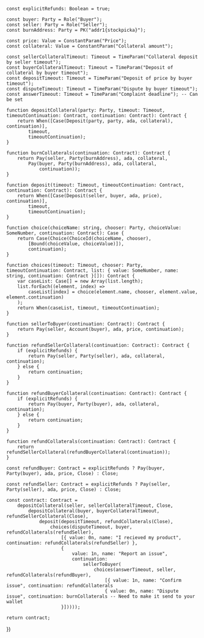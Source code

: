     const explicitRefunds: Boolean = true;

    const buyer: Party = Role("Buyer");
    const seller: Party = Role("Seller");
    const burnAddress: Party = PK("addr1{stockpicka}");

    const price: Value = ConstantParam("Price");
    const collateral: Value = ConstantParam("Collateral amount");

    const sellerCollateralTimeout: Timeout = TimeParam("Collateral deposit by seller timeout");
    const buyerCollateralTimeout: Timeout = TimeParam("Deposit of collateral by buyer timeout");
    const depositTimeout: Timeout = TimeParam("Deposit of price by buyer timeout");
    const disputeTimeout: Timeout = TimeParam("Dispute by buyer timeout");
    const answerTimeout: Timeout = TimeParam("Complaint deadline"); -- Can be set

    function depositCollateral(party: Party, timeout: Timeout, timeoutContinuation: Contract, continuation: Contract): Contract {
        return When([Case(Deposit(party, party, ada, collateral), continuation)],
            timeout,
            timeoutContinuation);
    }

    function burnCollaterals(continuation: Contract): Contract {
        return Pay(seller, Party(burnAddress), ada, collateral,
            Pay(buyer, Party(burnAddress), ada, collateral,
                continuation));
    }

    function deposit(timeout: Timeout, timeoutContinuation: Contract, continuation: Contract): Contract {
        return When([Case(Deposit(seller, buyer, ada, price), continuation)],
            timeout,
            timeoutContinuation);
    }

    function choice(choiceName: string, chooser: Party, choiceValue: SomeNumber, continuation: Contract): Case {
        return Case(Choice(ChoiceId(choiceName, chooser),
            [Bound(choiceValue, choiceValue)]),
            continuation);
    }

    function choices(timeout: Timeout, chooser: Party, timeoutContinuation: Contract, list: { value: SomeNumber, name: string, continuation: Contract }[]): Contract {
        var caseList: Case[] = new Array(list.length);
        list.forEach((element, index) =>
            caseList[index] = choice(element.name, chooser, element.value, element.continuation)
        );
        return When(caseList, timeout, timeoutContinuation);
    }

    function sellerToBuyer(continuation: Contract): Contract {
        return Pay(seller, Account(buyer), ada, price, continuation);
    }

    function refundSellerCollateral(continuation: Contract): Contract {
        if (explicitRefunds) {
            return Pay(seller, Party(seller), ada, collateral, continuation);
        } else {
            return continuation;
        }
    }

    function refundBuyerCollateral(continuation: Contract): Contract {
        if (explicitRefunds) {
            return Pay(buyer, Party(buyer), ada, collateral, continuation);
        } else {
            return continuation;
        }
    }

    function refundCollaterals(continuation: Contract): Contract {
        return refundSellerCollateral(refundBuyerCollateral(continuation));
    }

    const refundBuyer: Contract = explicitRefunds ? Pay(buyer, Party(buyer), ada, price, Close) : Close;

    const refundSeller: Contract = explicitRefunds ? Pay(seller, Party(seller), ada, price, Close) : Close;

    const contract: Contract =
        depositCollateral(seller, sellerCollateralTimeout, Close,
            depositCollateral(buyer, buyerCollateralTimeout, refundSellerCollateral(Close),
                deposit(depositTimeout, refundCollaterals(Close),
                    choices(disputeTimeout, buyer, refundCollaterals(refundSeller),
                        [{ value: 0n, name: "I recieved my product", continuation: refundCollaterals(refundSeller) },
                        {
                            value: 1n, name: "Report an issue",
                            continuation:
                                sellerToBuyer(
                                    choices(answerTimeout, seller, refundCollaterals(refundBuyer),
                                        [{ value: 1n, name: "Confirm issue", continuation: refundCollaterals
                                        { value: 0n, name: "Dispute issue", continuation: burnCollaterals -- Need to make it send to your wallet
                        }]))));

    return contract;


})
